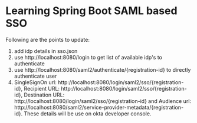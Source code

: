 # Learning Spring Boot SAML based SSO
Following are the points to update:
 1. add idp details in sso.json
 2. use http://localhost:8080/login to get list of available idp's to authenticate
 3. use http://localhost:8080/saml2/authenticate/{registration-id} to directly authenticate user
 4. SingleSignOn url: http://localhost:8080/login/saml2/sso/{registration-id}, Recipient URL: http://localhost:8080/login/saml2/sso/{registration-id}, Destination URL: http://localhost:8080/login/saml2/sso/{registration-id} and Audience url: http://localhost:8080/saml2/service-provider-metadata/{registration-id}. These details will be use on okta developer console.
